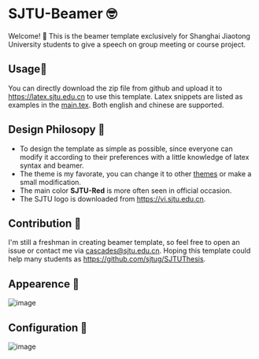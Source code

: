 # SJTU-Beamer 🤓
Welcome! 🥳
This is the beamer template exclusively for Shanghai Jiaotong University students to give a speech on group meeting or course project.

## Usage🧰
You can directly download the zip file from github and upload it to https://latex.sjtu.edu.cn to use this template. Latex snippets are listed as examples in the [main.tex](https://github.com/cascades-sjtu/SJTU-Beamer/main.tex). Both english and chinese are supported.

## Design Philosopy 💭
* To design the template as simple as possible, since everyone can modify it according to their preferences with a little knowledge of latex syntax and beamer.
* The theme is my favorate, you can change it to other [themes](https://deic-web.uab.cat/~iblanes/beamer_gallery/) or make a small modification.
* The main color **SJTU-Red** is more often seen in official occasion.
* The SJTU logo is downloaded from https://vi.sjtu.edu.cn.

## Contribution 👷
I'm still a freshman in creating beamer template, so feel free to open an issue or contact me via cascades@sjtu.edu.cn. Hoping this template could help many students as https://github.com/sjtug/SJTUThesis.

## Appearence 🧐
![image](https://user-images.githubusercontent.com/46052474/115961010-1647d700-a547-11eb-9763-4735041afce1.png)

## Configuration 📓
![image](https://user-images.githubusercontent.com/46052474/115152339-44d73500-a0a3-11eb-9e30-91c46b045a4b.png)



